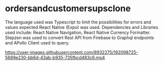 # ordersandcustomersupsclone
The language used was Typescript to limit the possibilities for errors and values expected
React Native (Expo) was used.
Dependencies and Libraries used include: React Native Navigation, React Native Currency Formatter.
Stepzen was used to convert Rest API from Firebase to Graphql endpoints and APollo Client used to query.


https://user-images.githubusercontent.com/8932275/192098725-5689e230-bb6d-43ab-b935-735fbcd483c6.mp4

